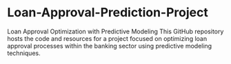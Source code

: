 # Loan-Approval-Prediction-Project
Loan Approval Optimization with Predictive Modeling  This GitHub repository hosts the code and resources for a project focused on optimizing loan approval processes within the banking sector using predictive modeling techniques.
